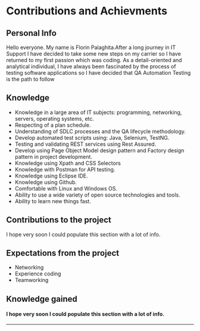 # Contributions and Achievments

## Personal Info
Hello everyone. My name is Florin Palaghita.After a long journey in IT Support 
I have decided to take some new steps on my carrier so I have returned to my first passion 
which was coding. As a detail-oriented and analytical individual, I have always been 
fascinated by the process of testing software applications so I have decided that
QA Automation Testing is the path to follow


## Knowledge
- Knowledge in a large area of IT subjects: programming, networking, servers, operating systems, etc.
- Respecting of a plan schedule.
- Understanding of SDLC processes and the QA lifecycle methodology.
- Develop automated test scripts using: Java, Selenium, TestNG.
- Testing and validating REST services using Rest Assured.
- Develop using Page Object Model design pattern and Factory design pattern in project development.
- Knowledge using Xpath and CSS Selectors 
- Knowledge with Postman for API testing.
- Knowledge using Eclipse IDE.
- Knowledge using Github.
- Comfortable with Linux and Windows OS.
- Ability to use a wide variety of open source technologies and tools.
- Ability to learn new things fast. 

   
 ## Contributions to the project
 I hope very soon I could populate this section with a lot of info.
## Expectations from the project
 - Networking
 - Experience coding
 - Teamworking
 
 ## Knowledge gained
 #### I hope very soon I could populate this section with a lot of info.
 ---
